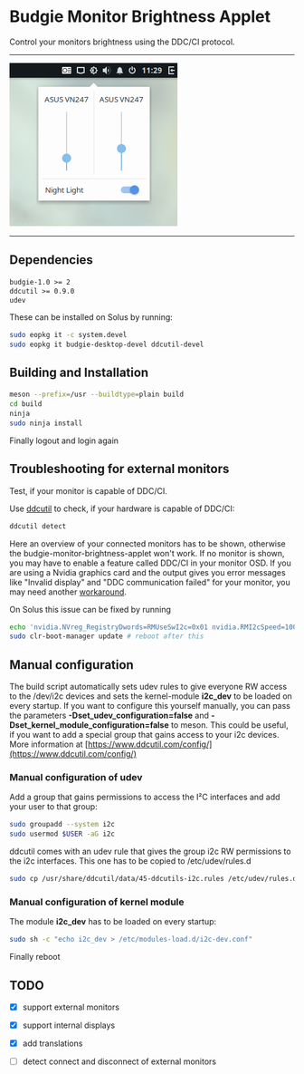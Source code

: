 # Budgie Monitor Brightness Applet

Control your monitors brightness using the DDC/CI protocol.

---

![Screenshot](data/screenshot.png)

---

## Dependencies

```
budgie-1.0 >= 2
ddcutil >= 0.9.0
udev
```

These can be installed on Solus by running:

```bash
sudo eopkg it -c system.devel
sudo eopkg it budgie-desktop-devel ddcutil-devel
```


## Building and Installation

```bash
meson --prefix=/usr --buildtype=plain build
cd build
ninja
sudo ninja install
```

Finally logout and login again



## Troubleshooting for external monitors

Test, if your monitor is capable of DDC/CI.

Use [ddcutil](https://www.ddcutil.com/) to check, if your hardware is capable of DDC/CI:

```bash
ddcutil detect
```

Here an overview of your connected monitors has to be shown, otherwise the budgie-monitor-brightness-applet won't work.
If no monitor is shown, you may have to enable a feature called DDC/CI in your monitor OSD.
If you are using a Nvidia graphics card and the output gives you error messages like "Invalid display" and "DDC communication failed" for your monitor, you may need another [workaround](https://www.ddcutil.com/nvidia/).


On Solus this issue can be fixed by running

```bash
echo 'nvidia.NVreg_RegistryDwords=RMUseSwI2c=0x01 nvidia.RMI2cSpeed=100' | sudo tee /etc/kernel/cmdline.d/90_nvidia.conf
sudo clr-boot-manager update # reboot after this
```


## Manual configuration

The build script automatically sets udev rules to give everyone RW access to the /dev/i2c devices and sets the kernel-module **i2c_dev** to be loaded on every startup. If you want to configure this yourself manually, you can pass the parameters **-Dset_udev_configuration=false** and **-Dset_kernel_module_configuration=false** to meson. This could be useful, if you want to add a special group that gains access to your i2c devices. More information at  [https://www.ddcutil.com/config/](https://www.ddcutil.com/config/)



### Manual configuration of udev

Add a group that gains permissions to access the I²C interfaces and add your user to that group:

```bash
sudo groupadd --system i2c
sudo usermod $USER -aG i2c
```

ddcutil comes with an udev rule that gives the group i2c RW permissions to the i2c interfaces. This one has to be copied to /etc/udev/rules.d

```bash
sudo cp /usr/share/ddcutil/data/45-ddcutils-i2c.rules /etc/udev/rules.d
```

### Manual configuration of kernel module

The module **i2c_dev** has to be loaded on every startup:

```bash
sudo sh -c "echo i2c_dev > /etc/modules-load.d/i2c-dev.conf"
```

Finally reboot



## TODO

- [x] support external monitors

- [x] support internal displays

- [x] add translations

- [ ] detect connect and disconnect of external monitors
